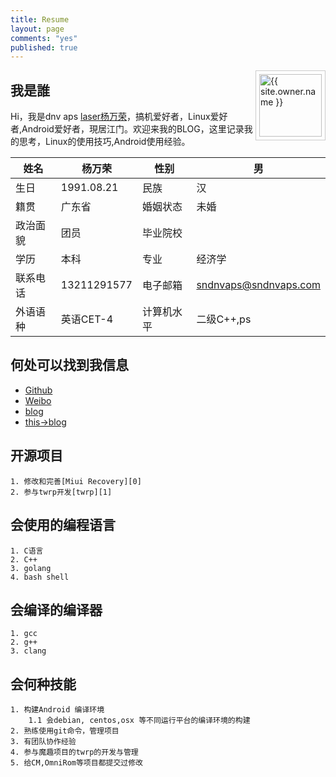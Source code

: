 ```yaml
---
title: Resume
layout: page
comments: "yes"
published: true
---
```



<img src="{{ site.owner.avatar }}" alt="{{ site.owner.name }}" class="avatar" style="width: 100px; margin: 0 0 8px; border: solid 1px #ccc; float: right; padding: 5px;" />


## 我是誰

Hi，我是dnv aps [laser杨万荣][4]，搞机爱好者，Linux爱好者,Android爱好者，現居江门。欢迎来我的BLOG，这里记录我的思考，Linux的使用技巧,Android使用经验。



姓名 		| 	杨万荣 			| 	性别 			| 	男		  	|
----------------|-------------------------------|-------------------------------|-----------------------|
生日    	| 	1991.08.21    	| 	民族			|	汉						|
籍贯    	| 	广东省    		| 	婚姻状态		|	未婚					|
政治面貌   	| 	团员   			| 	毕业院校		|						|
学历    	|  	本科   			| 	专业			|	经济学					|
联系电话    	| 	13211291577   	| 	电子邮箱		|	sndnvaps@sndnvaps.com	|
外语语种  	| 	英语CET-4   		| 	计算机水平	|	二级C++,ps			|


## 何处可以找到我信息

* [Github][3]
* [Weibo][4]
* [blog][5]
* [this->blog][6]

## 开源项目

	1. 修改和完善[Miui Recovery][0]
	2. 参与twrp开发[twrp][1]
	
## 会使用的编程语言
	
	1. C语言
	2. C++
	3. golang
	4. bash shell
	
## 会编译的编译器
	
	1. gcc
	2. g++
	3. clang

## 会何种技能
	
	1. 构建Android 编译环境
		1.1 会debian, centos,osx 等不同运行平台的编译环境的构建
	2. 熟练使用git命令，管理项目
	3. 有团队协作经验
	4. 参与魔趣项目的twrp的开发与管理
	5. 给CM,OmniRom等项目都提交过修改



[0]: http://github.com/sndnvaps/miui_recovery "Miui Recovery"
[1]: https://github.com/sndnvaps/android_bootable_recovery_twrp "TWRP support tdb func"
[2]: https://github.com/sndnvaps/xiaomi_ivan_cwm_recovery "ClockWorkMode Recovery"
[3]: http://github.com/sndnvaps "开源项目主页"
[4]: http://weibo.com/210124187 "我的个人微博"
[5]: http://www.cnblogs.com/sn-dnv-aps/ "个人中文博客"
[6]: https://blog.sndnvaps.com "托管在github pages的博客"

